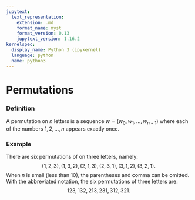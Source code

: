```yaml
---
jupytext:
  text_representation:
    extension: .md
    format_name: myst
    format_version: 0.13
    jupytext_version: 1.16.2
kernelspec:
  display_name: Python 3 (ipykernel)
  language: python
  name: python3
---
```


# Permutations
### Definition
A permutation on $n$ letters is a sequence $w=(w_0,w_1,\ldots,w_{n-1})$ where each of the numbers $1,2,\ldots,n$ appears exactly once.
### Example
There are six permutations of on three letters, namely:
$$ 
(1,2,3), (1,3,2), (2,1,3), (2,3,1), (3,1,2), (3,2,1).
$$
When $n$ is small (less than 10), the parentheses and comma can be omitted.
With the abbreviated notation, the six permutations of three letters are:
$$
123, 132, 213, 231, 312, 321.
$$
